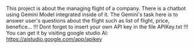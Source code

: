 This project is about the managing flight of a company. There is a chatbot using Gemini Model integrated inside of it. The Gemini's task here is to answer user's questions about the flight such as list of flight, price, benefice...
!!! Dont forget to insert your own API key in the file APIKey.txt !!!
You can get it by visiting google studio AI: https://aistudio.google.com/app/apikey
